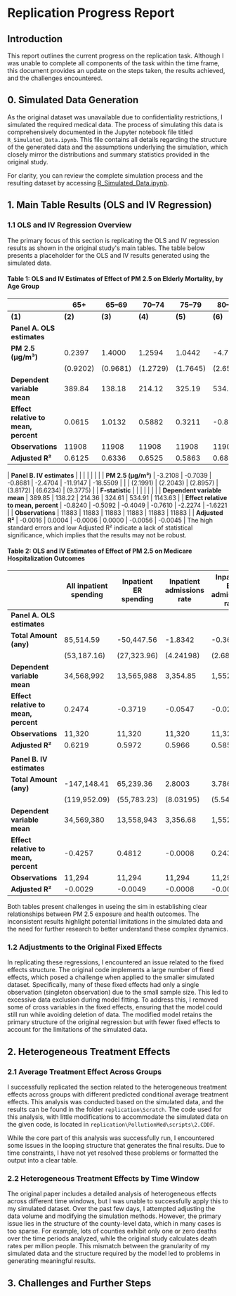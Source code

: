 # Replication Progress Report

## Introduction

This report outlines the current progress on the replication task. Although I was unable to complete all components of the task within the time frame, this document provides an update on the steps taken, the results achieved, and the challenges encountered. 

## 0. Simulated Data Generation

As the original dataset was unavailable due to confidentiality restrictions, I simulated the required medical data. The process of simulating this data is comprehensively documented in the Jupyter notebook file titled `R_Simulated_Data.ipynb`. This file contains all details regarding the structure of the generated data and the assumptions underlying the simulation, which closely mirror the distributions and summary statistics provided in the original study.

For clarity, you can review the complete simulation process and the resulting dataset by accessing [R_Simulated_Data.ipynb](path/to/R_Simulated_Data.ipynb).

## 1. Main Table Results (OLS and IV Regression)

### 1.1 OLS and IV Regression Overview

The primary focus of this section is replicating the OLS and IV regression results as shown in the original study's main tables. The table below presents a placeholder for the OLS and IV results generated using the simulated data.

#### Table 1: OLS and IV Estimates of Effect of PM 2.5 on Elderly Mortality, by Age Group

|                |   65+         |   65–69       |   70–74       |   75–79       |   80–84       |   85+         |
|----------------|---------------|---------------|---------------|---------------|---------------|---------------|
| **(1)**        | **(2)**       | **(3)**       | **(4)**       | **(5)**       | **(6)**       |               |
| **Panel A. OLS estimates** |               |               |               |               |               |               |
| **PM 2.5 (μg/m³)**         | 0.2397       | 1.4000       | 1.2594       | 1.0442       | -4.7129      | -10.3116      |
|                          | (0.9202)     | (0.9681)     | (1.2729)     | (1.7645)     | (2.6539)     | (3.8924)     |
| **Dependent variable mean** | 389.84      | 138.18       | 214.12       | 325.19       | 534.64       | 1143.60       |
| **Effect relative to mean, percent** | 0.0615      | 1.0132       | 0.5882       | 0.3211       | -0.8815      | -0.9017       |
| **Observations**          | 11908        | 11908        | 11908        | 11908        | 11908        | 11908        |
| **Adjusted R²**          | 0.6125       | 0.6336       | 0.6525       | 0.5863       | 0.6834       | 0.5829       |

| **Panel B. IV estimates** |               |               |               |               |               |               |
| **PM 2.5 (μg/m³)**         | -3.2108      | -0.7039      | -0.8681      | -2.4704      | -11.9147      | -18.5509      |
|                          | (2.1991)     | (2.2043)     | (2.8957)     | (3.8172)     | (6.6234)     | (9.3775)     |
| **F-statistic**         |               |               |               |               |               |               |
| **Dependent variable mean** | 389.85      | 138.22       | 214.36       | 324.61       | 534.91       | 1143.63       |
| **Effect relative to mean, percent** | -0.8240     | -0.5092      | -0.4049      | -0.7610      | -2.2274      | -1.6221       |
| **Observations**          | 11883        | 11883        | 11883        | 11883        | 11883        | 11883        |
| **Adjusted R²**          | -0.0016      | 0.0004       | -0.0006      | 0.0000       | -0.0056      | -0.0045       |
The high standard errors and low Adjusted R² indicate a lack of statistical significance, which implies that the results may not be robust.


#### Table 2: OLS and IV Estimates of Effect of PM 2.5 on Medicare Hospitalization Outcomes
|                               | All inpatient spending | Inpatient ER spending | Inpatient admissions rate | Inpatient ER admissions rate |  
|-------------------------------|-----------------------|-----------------------|--------------------------|-----------------------------|  
| **Panel A. OLS estimates**    |                       |                       |                          |                             |  
| **Total Amount (any)**        |      85,514.59        |      -50,447.56      |        -1.8342          |         -0.3652            |  
|                               |     (53,187.16)       |     (27,323.96)      |        (4.24198)        |         (2.68918)          |  
| **Dependent variable mean**    |      34,568,992       |      13,565,988      |         3,354.85        |         1,552.69           |  
| **Effect relative to mean, percent** |     0.2474         |     -0.3719          |        -0.0547          |         -0.0235            |  
| **Observations**              |         11,320        |         11,320       |          11,320         |          11,320            |  
| **Adjusted R²**              |        0.6219         |        0.5972        |         0.5966          |         0.5857             |  
|                               |                       |                       |                          |                             |  
| **Panel B. IV estimates**     |                       |                       |                          |                             |  
| **Total Amount (any)**        |     -147,148.41       |      65,239.36       |         2.8003          |         3.7869             |  
|                               |    (119,952.09)       |     (55,783.23)      |        (8.03195)        |         (5.54853)          |  
| **Dependent variable mean**    |      34,569,380       |      13,558,943      |         3,356.68        |         1,552.97           |  
| **Effect relative to mean, percent** |    -0.4257         |       0.4812         |        -0.0008          |         0.2438             |  
| **Observations**              |         11,294        |         11,294       |          11,294         |          11,294            |  
| **Adjusted R²**              |      -0.0029          |      -0.0049         |        -0.0008          |         -0.0021            |  

Both tables present challenges in useing the sim in establishing clear relationships between PM 2.5 exposure and health outcomes. The inconsistent results highlight potential limitations in the simulated data and the need for further research to better understand these complex dynamics.

### 1.2 Adjustments to the Original Fixed Effects

In replicating these regressions, I encountered an issue related to the fixed effects structure. The original code implements a large number of fixed effects, which posed a challenge when applied to the smaller simulated dataset. Specifically, many of these fixed effects had only a single observation (singleton observation) due to the small sample size. This led to excessive data exclusion during model fitting. To address this, I removed some of cross variables in the fixed effects, ensuring that the model could still run while avoiding deletion of data. The modified model retains the primary structure of the original regression but with fewer fixed effects to account for the limitations of the simulated data.

## 2. Heterogeneous Treatment Effects

### 2.1 Average Treatment Effect Across Groups

I successfully replicated the section related to the heterogeneous treatment effects across groups with different predicted conditional average treatment effects. This analysis was conducted based on the simulated data, and the results can be found in the folder `replication\Scratch`. The code used for this analysis, with little modifications to accommodate the simulated data on the given code, is located in `replication\PollutionMed\scripts\2.CDDF`.

While the core part of this analysis was successfully run, I encountered some issues in the looping structure that generates the final results. Due to time constraints, I have not yet resolved these problems or formatted the output into a clear table. 

### 2.2 Heterogeneous Treatment Effects by Time Window

The original paper includes a detailed analysis of heterogeneous effects across different time windows, but I was unable to successfully apply this to my simulated dataset. Over the past few days, I attempted adjusting the data volume and modifying the simulation methods. However, the primary issue lies in the structure of the county-level data, which in many cases is too sparse. For example, lots of counties exhibit only one or zero deaths over the time periods analyzed, while the original study calculates death rates per million people. This mismatch between the granularity of my simulated data and the structure required by the model led to problems in generating meaningful results.

## 3. Challenges and Further Steps

